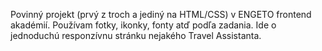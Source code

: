 Povinný projekt (prvý z troch a jediný na HTML/CSS) v ENGETO frontend akadémií. Používam fotky, ikonky, fonty atď podľa zadania. Ide o jednoduchú responzívnu stránku nejakého Travel Assistanta.